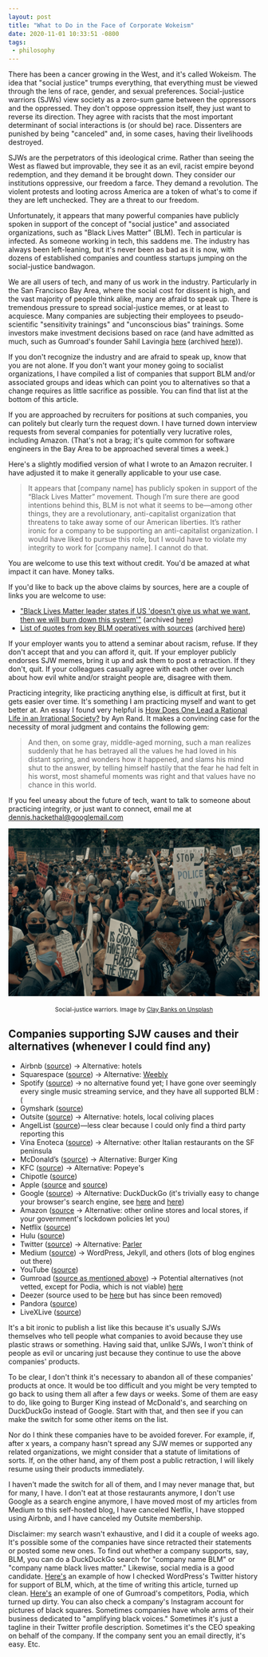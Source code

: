 ```yaml
---
layout: post
title: "What to Do in the Face of Corporate Wokeism"
date: 2020-11-01 10:33:51 -0800
tags:
 - philosophy
---
```


There has been a cancer growing in the West, and it's called Wokeism. The idea that "social justice" trumps everything, that everything must be viewed through the lens of race, gender, and sexual preferences. Social-justice warriors (SJWs) view society as a zero-sum game between the oppressors and the oppressed. They don't oppose oppression itself, they just want to reverse its direction. They agree with racists that the most important determinant of social interactions is (or should be) race. Dissenters are punished by being "canceled" and, in some cases, having their livelihoods destroyed.

SJWs are the perpetrators of this ideological crime. Rather than seeing the West as flawed but improvable, they see it as an evil, racist empire beyond redemption, and they demand it be brought down. They consider our institutions oppressive, our freedom a farce. They demand a revolution. The violent protests and looting across America are a token of what's to come if they are left unchecked. They are a threat to our freedom.

Unfortunately, it appears that many powerful companies have publicly spoken in support of the concept of "social justice" and associated organizations, such as "Black Lives Matter" (BLM). Tech in particular is infected. As someone working in tech, this saddens me. The industry has always been left-leaning, but it's never been as bad as it is now, with dozens of established companies and countless startups jumping on the social-justice bandwagon.

We are all users of tech, and many of us work in the industry. Particularly in the San Francisco Bay Area, where the social cost for dissent is high, and the vast majority of people think alike, many are afraid to speak up. There is tremendous pressure to spread social-justice memes, or at least to acquiesce. Many companies are subjecting their employees to pseudo-scientific "sensitivity trainings" and "unconscious bias" trainings. Some investors make investment decisions based on race (and have admitted as much, such as Gumroad's founder Sahil Lavingia [here](https://twitter.com/shl/status/1291104973284159492) (archived [here](http://archive.vn/KzNXG))).

If you don't recognize the industry and are afraid to speak up, know that you are not alone. If you don't want your money going to socialist organizations, I have compiled a list of companies that support BLM and/or associated groups and ideas which can point you to alternatives so that a change requires as little sacrifice as possible. You can find that list at the bottom of this article.

If you are approached by recruiters for positions at such companies, you can politely but clearly turn the request down. I have turned down interview requests from several companies for potentially very lucrative roles, including Amazon. (That's not a brag; it's quite common for software engineers in the Bay Area to be approached several times a week.)

Here's a slightly modified version of what I wrote to an Amazon recruiter. I have adjusted it to make it generally applicable to your use case.

> It appears that [company name] has publicly spoken in support of the “Black Lives Matter” movement. Though I’m sure there are good intentions behind this, BLM is not what it seems to be—among other things, they are a revolutionary, anti-capitalist organization that threatens to take away some of our American liberties. It’s rather ironic for a company to be supporting an anti-capitalist organization.
> I would have liked to pursue this role, but I would have to violate my
integrity to work for [company name]. I cannot do that.

You are welcome to use this text without credit. You'd be amazed at what impact it can have. Money talks.

If you'd like to back up the above claims by sources, here are a couple of links you are welcome to use:

- ["Black Lives Matter leader states if US 'doesn't give us what we want, then we will burn down this system'"](https://www.foxnews.com/media/black-lives-matter-leader-burn-down-system) (archived [here](http://web.archive.org/web/20201101213235/https://www.foxnews.com/media/black-lives-matter-leader-burn-down-system))
- [List of quotes from key BLM operatives with sources](https://www.gatestoneinstitute.org/16181/black-lives-matter) (archived [here](http://web.archive.org/web/20201101213413/https://www.gatestoneinstitute.org/16181/black-lives-matter))

If your employer wants you to attend a seminar about racism, refuse. If they don't accept that and you can afford it, quit. If your employer publicly endorses SJW memes, bring it up and ask them to post a retraction. If they don't, quit. If your colleagues casually agree with each other over lunch about how evil white and/or straight people are, disagree with them.

Practicing integrity, like practicing anything else, is difficult at first, but it gets easier over time. It's something I am practicing myself and want to get better at. An essay I found very helpful is [How Does One Lead a Rational Life in an Irrational Society?](https://courses.aynrand.org/works/how-does-one-lead-a-rational-life-in-an-irrational-society/) by Ayn Rand. It makes a convincing case for the necessity of moral judgment and contains the following gem:

> And then, on some gray, middle-aged morning, such a man realizes suddenly that he has betrayed all the values he had loved in his distant spring, and wonders how it happened, and slams his mind shut to the answer, by telling himself hastily that the fear he had felt in his worst, most shameful moments was right and that values have no chance in this world.

If you feel uneasy about the future of tech, want to talk to someone about practicing integrity, or just want to connect, email me at [dennis.hackethal@googlemail.com](mailto:dennis.hackethal@googlemail.com)

<img src="/img/photo-1591622180726-ad1a92e95c9b.jpeg" alt="Social-justice warriors">

<div style="text-align: center; margin: 1em;">
  <caption>
    <small>
      Social-justice warriors. Image by <a href="https://unsplash.com/photos/CzizQl0uyno">Clay Banks on Unsplash</a>
    </small>
  </caption>
</div>


## Companies supporting SJW causes and their alternatives (whenever I could find any)

- Airbnb ([source](https://archive.is/IERpB)) -> Alternative: hotels
- Squarespace ([source](https://archive.is/2d89w)) -> Alternative: [Weebly](https://www.weebly.com/)
- Spotify ([source](https://archive.is/43o7f)) -> no alternative found yet; I have gone over seemingly every single music streaming service, and they have all supported BLM :(
- Gymshark ([source](https://archive.vn/JAIKF))
- Outsite ([source](https://archive.vn/Xr2X2)) -> Alternative: hotels, local coliving places
- AngelList ([source](https://archive.vn/zT2z4))—less clear because I could only find a third party reporting this
- Vina Enoteca ([source](https://archive.vn/ON1N8)) -> Alternative: other Italian restaurants on the SF peninsula
- McDonald’s ([source](https://archive.vn/D4GCQ)) -> Alternative: Burger King
- KFC ([source](https://archive.vn/wEjjG)) -> Alternative: Popeye's
- Chipotle ([source](https://archive.vn/IfkFC))
- Apple ([source](https://archive.vn/Vaw9I) and [source](https://twitter.com/dchackethal/status/1316138359278891008/photo/1))
- Google ([source](https://archive.vn/ZeDU4)) -> Alternative: DuckDuckGo (it's trivially easy to change your browser's search engine, see [here](https://appletoolbox.com/how-to-change-default-search-engine-to-duckduckgo-on-ios-and-macos/) and [here](https://help.duckduckgo.com/duckduckgo-help-pages/desktop/microsoft-edge/))
- Amazon ([source](https://archive.vn/qXilO) -> Alternative: other online stores and local stores, if your government's lockdown policies let you)
- Netflix ([source](https://archive.vn/QDwu3))
- Hulu ([source](https://archive.vn/ziArm))
- Twitter ([source](https://archive.vn/H8ySo)) -> Alternative: [Parler](https://parler.com/)
- Medium ([source](https://archive.vn/3p6DX)) -> WordPress, Jekyll, and others (lots of blog engines out there)
- YouTube ([source](https://archive.vn/brQY2))
- Gumroad ([source as mentioned above](http://archive.vn/KzNXG)) -> Potential alternatives (not vetted, except for Podia, which is not viable) [here](https://www.topbestalternatives.com/gumroad/)
- Deezer (source used to be [here](https://en.deezercommunity.com/got-an-idea-50/deezer-supporting-black-lives-matter-66935?postid=173762#post173762) but has since been removed)
- Pandora ([source](https://archive.vn/5VORd))
- LiveXLive ([source](https://archive.vn/We8GC))

It's a bit ironic to publish a list like this because it's usually SJWs themselves who tell people what companies to avoid because they use plastic straws or something. Having said that, unlike SJWs, I won't think of people as evil or uncaring just because they continue to use the above companies' products.

To be clear, I don't think it's necessary to abandon all of these companies' products at once. It would be too difficult and you might be very tempted to go back to using them all after a few days or weeks. Some of them are easy to do, like going to Burger King instead of McDonald's, and searching on DuckDuckGo instead of Google. Start with that, and then see if you can make the switch for some other items on the list.

Nor do I think these companies have to be avoided forever. For example, if, after x years, a company hasn't spread any SJW memes or supported any related organizations, we might consider that a statute of limitations of sorts. If, on the other hand, any of them post a public retraction, I will likely resume using their products immediately.

I haven't made the switch for all of them, and I may never manage that, but for many, I have. I don't eat at those restaurants anymore, I don't use Google as a search engine anymore, I have moved most of my articles from Medium to this self-hosted blog, I have canceled Netflix, I have stopped using Airbnb, and I have canceled my Outsite membership.

Disclaimer: my search wasn't exhaustive, and I did it a couple of weeks ago. It's possible some of the companies have since retracted their statements or posted some new ones. To find out whether a company supports, say, BLM, you can do a DuckDuckGo search for "company name BLM" or "company name black lives matter." Likewise, social media is a good candidate. [Here's](https://twitter.com/search?q=(from%3A%40WordPress)%20black%20lives%20matter&src=typed_query) an example of how I checked WordPress's Twitter history for support of BLM, which, at the time of writing this article, turned up clean. [Here's](https://twitter.com/search?q=(from%3A%40podia)%20black%20lives%20matter&src=typed_query) an example of one of Gumroad's competitors, Podia, which turned up dirty. You can also check a company's Instagram account for pictures of black squares. Sometimes companies have whole arms of their business dedicated to "amplifying black voices." Sometimes it's just a tagline in their Twitter profile description. Sometimes it's the CEO speaking on behalf of the company. If the company sent you an email directly, it's easy. Etc.
